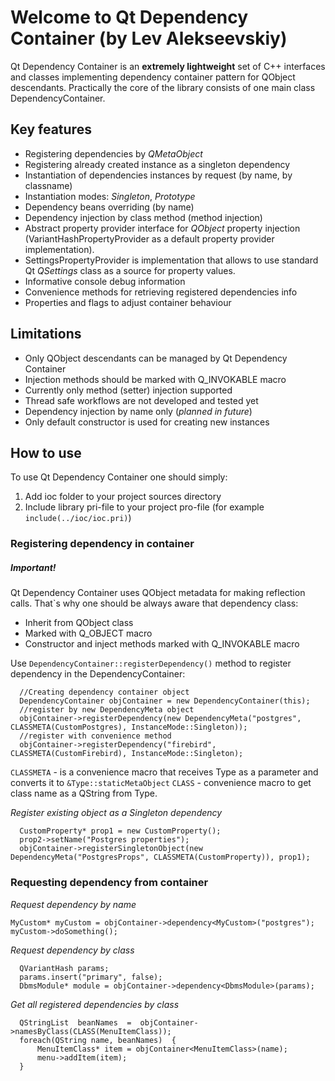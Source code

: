 # Welcome to Qt Dependency Container (by Lev Alekseevskiy)

Qt Dependency Container is an **extremely lightweight** set of C++ interfaces and classes implementing dependency container pattern for QObject descendants. Practically the core of the library consists of one main class DependencyContainer.

## Key features

 - Registering dependencies by *QMetaObject*
 - Registering already created instance as a singleton dependency
 - Instantiation of dependencies instances by request (by name, by classname)
 - Instantiation modes: *Singleton*, *Prototype*
 - Dependency beans overriding (by name)
 - Dependency injection by class method (method injection)
 - Abstract property provider interface for *QObject* property injection (VariantHashPropertyProvider as a default property provider implementation).
 - SettingsPropertyProvider is implementation that allows to use standard Qt *QSettings* class as a source for property values.
 - Informative console debug information
 - Convenience methods for retrieving registered dependencies info
 - Properties and flags to adjust container behaviour

## Limitations
- Only QObject descendants can be managed by Qt Dependency Container
- Injection methods should be marked with Q_INVOKABLE macro
- Currently only method (setter) injection supported
- Thread safe workflows are not developed and tested yet
- Dependency injection by name only (*planned in future*)
- Only default constructor is used for creating new instances

## How to use
To use Qt Dependency Container one should simply:
 1. Add ioc folder to your project sources directory
 2. Include library pri-file to your project pro-file (for example `include(../ioc/ioc.pri)`)

### Registering dependency in container
##### *Important!*
Qt Dependency Container uses QObject metadata for making reflection calls. That`s why one should be always aware that dependency class: 
- Inherit from QObject class
- Marked with Q_OBJECT macro
- Constructor and inject methods marked with Q_INVOKABLE macro

Use `DependencyContainer::registerDependency()` method to register dependency in the DependencyContainer:

      //Creating dependency container object
      DependencyContainer objContainer = new DependencyContainer(this);
      //register by new DependencyMeta object
      objContainer->registerDependency(new DependencyMeta("postgres",  CLASSMETA(CustomPostgres), InstanceMode::Singleton));
      //register with convenience method
      objContainer->registerDependency("firebird",  CLASSMETA(CustomFirebird), InstanceMode::Singleton);

`CLASSMETA` - is a convenience macro that receives Type as a parameter and converts it to `&Type::staticMetaObject`
`CLASS` - convenience macro to get class name as a QString from Type.

*Register existing object as a Singleton dependency*

      CustomProperty* prop1 = new CustomProperty();
      prop2->setName("Postgres properties");
      objContainer->registerSingletonObject(new DependencyMeta("PostgresProps", CLASSMETA(CustomProperty)), prop1);
        
### Requesting dependency from container
*Request dependency by name*

    MyCustom* myCustom = objContainer->dependency<MyCustom>("postgres");
    myCustom->doSomething();

*Request dependency by class*

      QVariantHash params;
      params.insert("primary", false);
      DbmsModule* module = objContainer->dependency<DbmsModule>(params);

*Get all registered dependencies by class*

      QStringList  beanNames  =  objContainer->namesByClass(CLASS(MenuItemClass));
      foreach(QString name, beanNames)  {
	      MenuItemClass* item = objContainer<MenuItemClass>(name);
	      menu->addItem(item);
      }

  

